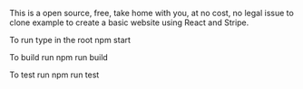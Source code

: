 This is a open source, free, take home with you, at no cost, no legal issue to clone example to create a basic website using React and Stripe.

To run type in the root
npm start

To build run
npm run build

To test run
npm run test
